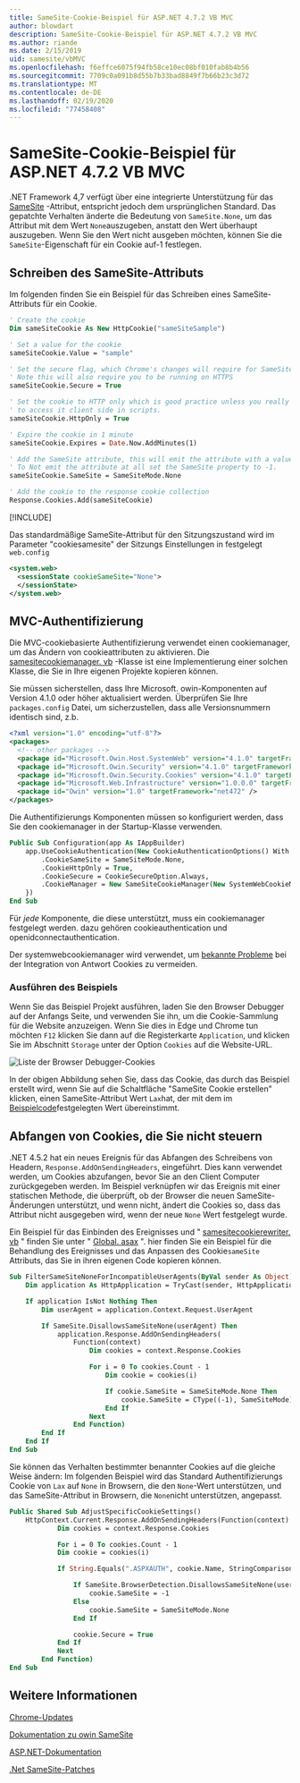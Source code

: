 ```yaml
---
title: SameSite-Cookie-Beispiel für ASP.NET 4.7.2 VB MVC
author: blowdart
description: SameSite-Cookie-Beispiel für ASP.NET 4.7.2 VB MVC
ms.author: riande
ms.date: 2/15/2019
uid: samesite/vbMVC
ms.openlocfilehash: f6effce6075f94fb58ce10ec08bf010fab8b4b56
ms.sourcegitcommit: 7709c0a091b8d55b7b33bad8849f7b66b23c3d72
ms.translationtype: MT
ms.contentlocale: de-DE
ms.lasthandoff: 02/19/2020
ms.locfileid: "77458408"
---
```

# <a name="samesite-cookie-sample-for-aspnet-472-vb-mvc"></a>SameSite-Cookie-Beispiel für ASP.NET 4.7.2 VB MVC

.NET Framework 4,7 verfügt über eine integrierte Unterstützung für das [SameSite](https://www.owasp.org/index.php/SameSite) -Attribut, entspricht jedoch dem ursprünglichen Standard.
Das gepatchte Verhalten änderte die Bedeutung von `SameSite.None`, um das Attribut mit dem Wert `None`auszugeben, anstatt den Wert überhaupt auszugeben. Wenn Sie den Wert nicht ausgeben möchten, können Sie die `SameSite`-Eigenschaft für ein Cookie auf-1 festlegen.

## <a name="sampleCode"></a>Schreiben des SameSite-Attributs

Im folgenden finden Sie ein Beispiel für das Schreiben eines SameSite-Attributs für ein Cookie.

```vb
' Create the cookie
Dim sameSiteCookie As New HttpCookie("sameSiteSample")

' Set a value for the cookie
sameSiteCookie.Value = "sample"

' Set the secure flag, which Chrome's changes will require for SameSite none.
' Note this will also require you to be running on HTTPS
sameSiteCookie.Secure = True

' Set the cookie to HTTP only which is good practice unless you really do need
' to access it client side in scripts.
sameSiteCookie.HttpOnly = True

' Expire the cookie in 1 minute
sameSiteCookie.Expires = Date.Now.AddMinutes(1)

' Add the SameSite attribute, this will emit the attribute with a value of none.
' To Not emit the attribute at all set the SameSite property to -1.
sameSiteCookie.SameSite = SameSiteMode.None

' Add the cookie to the response cookie collection
Response.Cookies.Add(sameSiteCookie)
```

[!INCLUDE[](~/includes/MTcomments.md)]

Das standardmäßige SameSite-Attribut für den Sitzungszustand wird im Parameter "cookiesamesite" der Sitzungs Einstellungen in festgelegt `web.config`

```xml
<system.web>
  <sessionState cookieSameSite="None">     
  </sessionState>
</system.web>
```

## <a name="mvc-authentication"></a>MVC-Authentifizierung

Die MVC-cookiebasierte Authentifizierung verwendet einen cookiemanager, um das Ändern von cookieattributen zu aktivieren. Die [samesitecookiemanager. vb](https://github.com/blowdart/AspNetSameSiteSamples/blob/master/AspNet472VisualBasicMVC5/SameSiteCookieManager.vb) -Klasse ist eine Implementierung einer solchen Klasse, die Sie in Ihre eigenen Projekte kopieren können. 

Sie müssen sicherstellen, dass Ihre Microsoft. owin-Komponenten auf Version 4.1.0 oder höher aktualisiert werden. Überprüfen Sie Ihre `packages.config` Datei, um sicherzustellen, dass alle Versionsnummern identisch sind, z.b.

```xml
<?xml version="1.0" encoding="utf-8"?>
<packages>
  <!-- other packages -->
  <package id="Microsoft.Owin.Host.SystemWeb" version="4.1.0" targetFramework="net472" />
  <package id="Microsoft.Owin.Security" version="4.1.0" targetFramework="net472" />
  <package id="Microsoft.Owin.Security.Cookies" version="4.1.0" targetFramework="net472" />
  <package id="Microsoft.Web.Infrastructure" version="1.0.0.0" targetFramework="net472" />
  <package id="Owin" version="1.0" targetFramework="net472" />
</packages>
```

Die Authentifizierungs Komponenten müssen so konfiguriert werden, dass Sie den cookiemanager in der Startup-Klasse verwenden.

```vb
Public Sub Configuration(app As IAppBuilder)
    app.UseCookieAuthentication(New CookieAuthenticationOptions() With {
        .CookieSameSite = SameSiteMode.None,
        .CookieHttpOnly = True,
        .CookieSecure = CookieSecureOption.Always,
        .CookieManager = New SameSiteCookieManager(New SystemWebCookieManager())
    })
End Sub
```

Für *jede* Komponente, die diese unterstützt, muss ein cookiemanager festgelegt werden. dazu gehören cookieauthentication und openidconnectauthentication.

Der systemwebcookiemanager wird verwendet, um [bekannte Probleme](https://github.com/aspnet/AspNetKatana/wiki/System.Web-response-cookie-integration-issues) bei der Integration von Antwort Cookies zu vermeiden.

### <a name="running-the-sample"></a>Ausführen des Beispiels

Wenn Sie das Beispiel Projekt ausführen, laden Sie den Browser Debugger auf der Anfangs Seite, und verwenden Sie ihn, um die Cookie-Sammlung für die Website anzuzeigen.
Wenn Sie dies in Edge und Chrome tun möchten `F12` klicken Sie dann auf die Registerkarte `Application`, und klicken Sie im Abschnitt `Storage` unter der Option `Cookies` auf die Website-URL.

![Liste der Browser Debugger-Cookies](sample/img/BrowserDebugger.png)

In der obigen Abbildung sehen Sie, dass das Cookie, das durch das Beispiel erstellt wird, wenn Sie auf die Schaltfläche "SameSite Cookie erstellen" klicken, einen SameSite-Attribut Wert `Lax`hat, der mit dem im [Beispielcode](#sampleCode)festgelegten Wert übereinstimmt.

## <a name="interception"></a>Abfangen von Cookies, die Sie nicht steuern

.NET 4.5.2 hat ein neues Ereignis für das Abfangen des Schreibens von Headern, `Response.AddOnSendingHeaders`, eingeführt. Dies kann verwendet werden, um Cookies abzufangen, bevor Sie an den Client Computer zurückgegeben werden. Im Beispiel verknüpfen wir das Ereignis mit einer statischen Methode, die überprüft, ob der Browser die neuen SameSite-Änderungen unterstützt, und wenn nicht, ändert die Cookies so, dass das Attribut nicht ausgegeben wird, wenn der neue `None` Wert festgelegt wurde.

Ein Beispiel für das Einbinden des Ereignisses und " [samesitecookierewriter. vb](https://github.com/blowdart/AspNetSameSiteSamples/blob/master/AspNet472VisualBasicMVC5/SameSiteCookieRewriter.vb) " finden Sie unter " [Global. asax](https://github.com/blowdart/AspNetSameSiteSamples/blob/master/AspNet472VisualBasicMVC5/Global.asax.vb) ". hier finden Sie ein Beispiel für die Behandlung des Ereignisses und das Anpassen des Cookie`sameSite` Attributs, das Sie in ihren eigenen Code kopieren können.

```vb
Sub FilterSameSiteNoneForIncompatibleUserAgents(ByVal sender As Object)
    Dim application As HttpApplication = TryCast(sender, HttpApplication)

    If application IsNot Nothing Then
        Dim userAgent = application.Context.Request.UserAgent

        If SameSite.DisallowsSameSiteNone(userAgent) Then
            application.Response.AddOnSendingHeaders(
                Function(context)
                    Dim cookies = context.Response.Cookies

                    For i = 0 To cookies.Count - 1
                        Dim cookie = cookies(i)

                        If cookie.SameSite = SameSiteMode.None Then
                            cookie.SameSite = CType((-1), SameSiteMode)
                        End If
                    Next
                End Function)
        End If
    End If
End Sub
```

Sie können das Verhalten bestimmter benannter Cookies auf die gleiche Weise ändern: Im folgenden Beispiel wird das Standard Authentifizierungs Cookie von `Lax` auf `None` in Browsern, die den `None`-Wert unterstützen, und das SameSite-Attribut in Browsern, die `None`nicht unterstützen, angepasst.

```vb
Public Shared Sub AdjustSpecificCookieSettings()
    HttpContext.Current.Response.AddOnSendingHeaders(Function(context)
            Dim cookies = context.Response.Cookies

            For i = 0 To cookies.Count - 1
            Dim cookie = cookies(i)

            If String.Equals(".ASPXAUTH", cookie.Name, StringComparison.Ordinal) Then

                If SameSite.BrowserDetection.DisallowsSameSiteNone(userAgent) Then
                    cookie.SameSite = -1
                Else
                    cookie.SameSite = SameSiteMode.None
                End If

                cookie.Secure = True
            End If
            Next
        End Function)
End Sub
```

## <a name="more-information"></a>Weitere Informationen
 
[Chrome-Updates](https://www.chromium.org/updates/same-site)

[Dokumentation zu owin SameSite](/aspnet/samesite/owin-samesite)

[ASP.NET-Dokumentation](/aspnet/samesite/system-web-samesite)

[.Net SameSite-Patches](/aspnet/samesite/kbs-samesite)